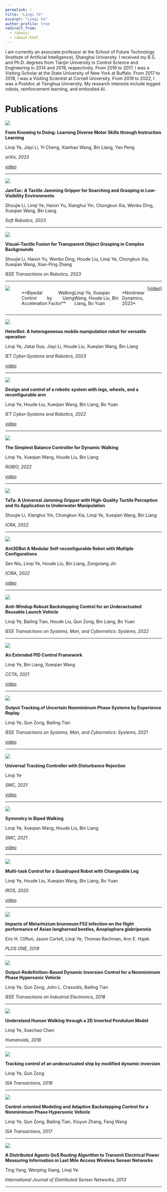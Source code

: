 ```yaml
---
permalink: /
title: "Linqi Ye"
excerpt: "Linqi Ye"
author_profile: true
redirect_from: 
  - /about/
  - /about.html
---
```


I am currently an associate professor at the School of Future Technology (Institute of Artificial Intelligence), Shanghai University. I received my B.S. and Ph.D. degrees from Tianjin University in Control Science and Engineering in 2014 and 2019, respectively. 
From 2016 to 2017, I was a Visiting Scholar at the State University of New York at Buffalo. From 2017 to 2018, I was a Visiting Scientist at Cornell University. From 2019 to 2022, I was a Postdoc at Tsinghua University. My research interests include legged robots, reinforcement learning, and embodied AI.

Publications
======
<img src='/images/instruction learning.png'>

**From Knowing to Doing: Learning Diverse Motor Skills through Instruction Learning**  

Linqi Ye, Jiayi Li, Yi Cheng, Xianhao Wang, Bin Liang, Yan Peng  

*arXiv, 2023*  

[video](https://www.bilibili.com/video/BV1xV411A7hh/)

------
<img src='/images/JamTac.png'>

**JamTac: A Tactile Jamming Gripper for Searching and Grasping in Low-Visibility Environments**  

Shoujie Li, Linqi Ye, Haixin Yu, Xianghui Yin, Chongkun Xia, Wenbo Ding, Xueqian Wang, Bin Liang  

*Soft Robotics, 2023*

------
<img src='/images/transparent grasp.jpg'>

**Visual–Tactile Fusion for Transparent Object Grasping in Complex Backgrounds**  

Shoujie Li, Haixin Yu, Wenbo Ding, Houde Liu, Linqi Ye, Chongkun Xia, Xueqian Wang, Xiao-Ping Zhang  

*IEEE Transactions on Robotics, 2023*

------
<div style="display: flex;">
    <img src='/images/acceleration factor.jpg' style="flex-basis: 20%; margin-right: 10px;">
    <p style="flex-basis: 80%; text-align: justify;">**Bipedal Walking Control by Using Acceleration Factor**</p>
    <p>Linqi Ye, Xueqian Wang, Houde Liu, Bin Liang, Bo Yuan</p>
    <p>*Nonlinear Dynamics, 2023*</p>
    <a href="https://www.bilibili.com/video/BV15V4y187Hn/">[video]</a>
</div>

------
<img src='/images/heterbot.png'>

**HeterBot: A heterogeneous mobile manipulation robot for versatile operation**

Linqi Ye, Jiatai Guo, Jiayi Li, Houde Liu, Xueqian Wang, Bin Liang

*IET Cyber‐Systems and Robotics, 2023*

[video](https://www.bilibili.com/video/BV1RV411M7JJ/?vd_source=25bf190003ff1ebd36e7649d3641e141)

------
<img src='/images/acceleration factor.png'>

**Design and control of a robotic system with legs, wheels, and a reconfigurable arm**

Linqi Ye, Houde Liu, Xueqian Wang, Bin Liang, Bo Yuan

*IET Cyber‐Systems and Robotics, 2022*

[video](https://www.bilibili.com/video/BV1A44y1Z7LB/)

------
<img src='/images/sbc.png'>

**The Simplest Balance Controller for Dynamic Walking**

Linqi Ye, Xueqian Wang, Houde Liu, Bin Liang

*ROBIO, 2022*

[video](https://www.bilibili.com/video/BV1P84y1i7ah/)

------
<img src='/images/tata.png'>

**TaTa: A Universal Jamming Gripper with High-Quality Tactile Perception and Its Application to Underwater Manipulation**

Shoujie Li, Xianghui Yin, Chongkun Xia, Linqi Ye, Xueqian Wang, Bin Liang

*ICRA, 2022*

------
<img src='/images/antbot.png'>

**Ant3DBot A Modular Self-reconfigurable Robot with Multiple Configurations**

Sen Niu, Linqi Ye, Houde Liu, Bin Liang, Zongxiang Jin

*ICIRA, 2022*

[video](https://www.bilibili.com/video/BV1Ro4y1V768/?spm_id_from=333.999.0.0)

------
<img src='/images/OBI.png'>

**Anti-Windup Robust Backstepping Control for an Underactuated Reusable Launch Vehicle**

Linqi Ye, Bailing Tian, Houde Liu, Qun Zong, Bin Liang, Bo Yuan

*IEEE Transactions on Systems, Man, and Cybernetics: Systems, 2022*

------
<img src='/images/EPID.png'>

**An Extended PID Control Framework**

Linqi Ye, Bin Liang, Xueqian Wang

*CCTA, 2021*

[video](https://www.bilibili.com/video/BV1164y1Q7Ev/?vd_source=25bf190003ff1ebd36e7649d3641e141)

------
<img src='/images/experience replay.png'>

**Output Tracking of Uncertain Nonminimum Phase Systems by Experience Replay**

Linqi Ye, Qun Zong, Bailing Tian

*IEEE Transactions on Systems, Man, and Cybernetics: Systems, 2021*

[video]()

------
<img src='/images/UTC.png'>

**Universal Tracking Controller with Disturbance Rejection**

Linqi Ye

*SMC, 2021*

[video](https://www.bilibili.com/video/BV1mb4y1y7vJ/)

------
<img src='/images/symmetry.png'>

**Symmetry in Biped Walking**

Linqi Ye, Xueqian Wang, Houde Liu, Bin Liang

*SMC, 2021*

[video](https://www.bilibili.com/video/BV18f4y1E7ru/)

------
<img src='/images/iros.png'>

**Multi-task Control for a Quadruped Robot with Changeable Leg**

Linqi Ye, Houde Liu, Xueqian Wang, Bin Liang, Bo Yuan

*IROS, 2020*

[video](https://www.bilibili.com/video/BV1rK411K7Si/)

------
<img src='/images/mill.jpg'>

**Impacts of Metarhizium brunneum F52 infection on the flight performance of Asian longhorned beetles, Anoplophora glabripennis**

Eric H. Clifton, Jason Cortell, Linqi Ye, Thomas Rachman, Ann E. Hajek

*PLOS ONE, 2019*

------
<img src='/images/tie.png'>

**Output-Redefinition-Based Dynamic Inversion Control for a Nonminimum Phase Hypersonic Vehicle**

Linqi Ye, Qun Zong, John L. Crassidis, Bailing Tian

*IEEE Transactions on Industrial Electronics, 2018*

------
<img src='/images/humanoids.png'>

**Understand Human Walking through a 2D Inverted Pendulum Model**

Linqi Ye, Xuechao Chen

*Humanoids, 2018*

------
<img src='/images/ship.png'>

**Tracking control of an underactuated ship by modified dynamic inversion**

Linqi Ye, Qun Zong

*ISA Transactions, 2018*

------
<img src='/images/hsv.png'>

**Control-oriented Modeling and Adaptive Backstepping Control for a Nonminimum Phase Hypersonic Vehicle**

Linqi Ye, Qun Zong, Bailing Tian, Xiuyun Zhang, Fang Wang

*ISA Transactions, 2017*

------
<img src='/images/QoS.png'>

**A Distributed Agents QoS Routing Algorithm to Transmit Electrical Power Measuring Information in Last Mile Access Wireless Sensor Networks**

Ting Yang, Wenping Xiang, Linqi Ye

*International Journal of Distributed Sensor Networks, 2013*

------